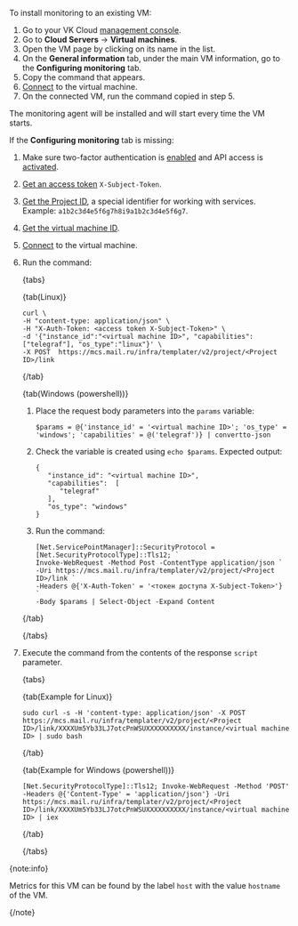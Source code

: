 To install monitoring to an existing VM:

1. Go to your VK Cloud [management console](https://msk.cloud.vk.com/app/en).
1. Go to **Cloud Servers** → **Virtual machines**.
1. Open the VM page by clicking on its name in the list.
1. On the **General information** tab, under the main VM information, go to the **Configuring monitoring** tab.
1. Copy the command that appears.
1. [Connect](/en/computing/iaas/instructions/vm/vm-connect) to the virtual machine.
1. On the connected VM, run the command copied in step 5.

The monitoring agent will be installed and will start every time the VM starts.

If the **Configuring monitoring** tab is missing:

1. Make sure two-factor authentication is [enabled](/en/tools-for-using-services/vk-cloud-account/instructions/account-manage/manage-2fa) and API access is [activated](/en/tools-for-using-services/api/rest-api/enable-api).
1. [Get an access token](/en/tools-for-using-services/api/rest-api/case-keystone-token "change-lang") `X-Subject-Token`.
1. [Get the Project ID](/en/tools-for-using-services/api/rest-api/endpoints#getting_project_id), a special identifier for working with services. Example: `a1b2c3d4e5f6g7h8i9a1b2c3d4e5f6g7`.
1. [Get the virtual machine ID](/en/computing/iaas/instructions/vm/vm-manage#getting_a_virtual_machine_id).
1. [Connect](/en/computing/iaas/instructions/vm/vm-connect) to the virtual machine.
1. Run the command:

   {tabs}

   {tab(Linux)}

   ```console
   curl \
   -H "content-type: application/json" \
   -H "X-Auth-Token: <access token X-Subject-Token>" \
   -d '{"instance_id":"<virtual machine ID>", "capabilities":["telegraf"], "os_type":"linux"}' \
   -X POST  https://mcs.mail.ru/infra/templater/v2/project/<Project ID>/link
   ```

   {/tab}

   {tab(Windows (powershell))}

   1. Place the request body parameters into the `params` variable:

      ```console
      $params = @{'instance_id' = '<virtual machine ID>'; 'os_type' = 'windows'; 'capabilities' = @('telegraf')} | convertto-json
      ```

   1. Check the variable is created using `echo $params`. Expected output:

      ```console
      {
         "instance_id": "<virtual machine ID>",
         "capabilities":  [
            "telegraf"
         ],
         "os_type": "windows"
      }
      ```

   1. Run the command:

      ```console
      [Net.ServicePointManager]::SecurityProtocol = [Net.SecurityProtocolType]::Tls12; `
      Invoke-WebRequest -Method Post -ContentType application/json `
      -Uri https://mcs.mail.ru/infra/templater/v2/project/<Project ID>/link `
      -Headers @{'X-Auth-Token' = '<токен доступа X-Subject-Token>'} `
      -Body $params | Select-Object -Expand Content
      ```

   {/tab}

   {/tabs}

1. Execute the command from the contents of the response `script` parameter.

   {tabs}

   {tab(Example for Linux)}

   ```console
   sudo curl -s -H 'content-type: application/json' -X POST https://mcs.mail.ru/infra/templater/v2/project/<Project ID>/link/XXXXUm5Yb33LJ7otcPnWSUXXXXXXXXXX/instance/<virtual machine ID> | sudo bash
   ```

   {/tab}

   {tab(Example for Windows (powershell))}

   ```console
   [Net.SecurityProtocolType]::Tls12; Invoke-WebRequest -Method 'POST' -Headers @{'Content-Type' = 'application/json'} -Uri https://mcs.mail.ru/infra/templater/v2/project/<Project ID>/link/XXXXUm5Yb33LJ7otcPnWSUXXXXXXXXXX/instance/<virtual machine ID> | iex
   ```

   {/tab}

   {/tabs}

{note:info}

Metrics for this VM can be found by the label `host` with the value `hostname` of the VM.

{/note}
